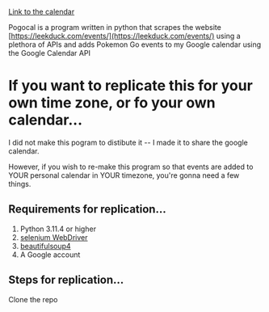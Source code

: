 <a href="https://calendar.google.com/calendar/u/0/embed?src=scjnc5gp5gkp5cpravur377d3g@group.calendar.google.com&ctz=America/New_York" target="_blank">Link to the calendar</a>

Pogocal is a program written in python that scrapes the website [https://leekduck.com/events/](https://leekduck.com/events/) using a plethora of APIs and adds Pokemon Go events to my Google calendar using the Google Calendar API

# If you want to replicate this for your own time zone, or fo your own calendar...

I did not make this pogram to distibute it -- I made it to share the google calendar.

However, if you wish to re-make this program so that events are added to YOUR personal calendar in YOUR timezone, you're gonna need a few things.

## Requirements for replication...

1. Python 3.11.4 or higher
2. [selenium WebDriver](https://pypi.org/project/selenium/)
3. [beautifulsoup4](https://pypi.org/project/beautifulsoup4/)
4. A Google account

## Steps for replication...

Clone the repo
